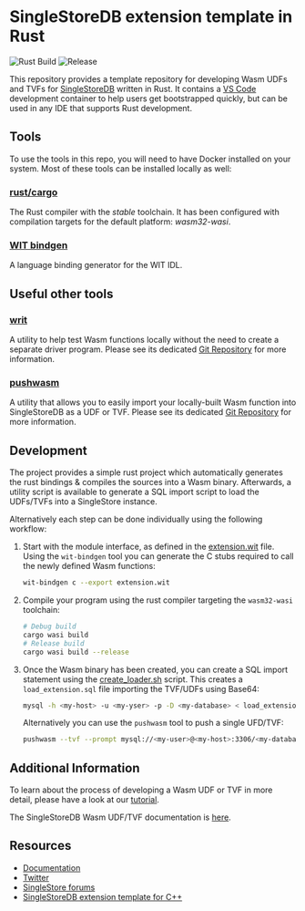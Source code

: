 # SingleStoreDB extension template in Rust

![Rust Build](https://github.com/singlestore-labs/singlestoredb-extension-bloom-filters/actions/workflows/rust-docker.yml/badge.svg) ![Release](https://github.com/singlestore-labs/singlestoredb-extension-bloom-filters/actions/workflows/release.yml/badge.svg)

This repository provides a template repository for developing Wasm UDFs and TVFs for [SingleStoreDB](https://www.singlestore.com/) written in Rust. It contains a [VS Code](https://www.singlestore.com/) development container to help users get bootstrapped quickly, but can be used in any IDE that supports Rust development.

## Tools

To use the tools in this repo, you will need to have Docker installed on your system.  Most of these tools can be installed locally as well:

### [rust/cargo](https://www.rust-lang.org)
The Rust compiler with the *stable* toolchain.  It has been configured with compilation targets for the default platform: *wasm32-wasi*.

### [WIT bindgen](https://github.com/WebAssembly/wasi-sdk)
A language binding generator for the WIT IDL.

## Useful other tools

### [writ](https://github.com/singlestore-labs/writ)
A utility to help test Wasm functions locally without the need to create a separate driver program.  Please see its dedicated [Git Repository](https://github.com/singlestore-labs/writ) for more information.

### [pushwasm](https://github.com/singlestore-labs/pushwasm)
A utility that allows you to easily import your locally-built Wasm function into SingleStoreDB as a UDF or TVF.  Please see its dedicated [Git Repository](https://github.com/singlestore-labs/pushwasm) for more information.

## Development

The project provides a simple rust project which automatically generates the rust bindings & compiles the sources into a Wasm binary. Afterwards, a utility script is available to generate a SQL import script to load the UDFs/TVFs into a SingleStore instance.

Alternatively each step can be done individually using the following workflow:

1. Start with the module interface, as defined in the [extension.wit](https://github.com/singlestore-labs/singlestoredb-extension-rust-template/blob/main/extension.wit) file. Using the `wit-bindgen` tool you can generate the C stubs required to call the newly defined Wasm functions: 
    ```sh
    wit-bindgen c --export extension.wit
    ```

1. Compile your program using the rust compiler targeting the `wasm32-wasi` toolchain:
    ```sh
    # Debug build
    cargo wasi build
    # Release build
    cargo wasi build --release
    ```

1. Once the Wasm binary has been created, you can create a SQL import statement using the [create_loader.sh](https://github.com/singlestore-labs/singlestoredb-extension-rust-template/blob/main/create_loader.sh) script. This creates a `load_extension.sql` file importing the TVF/UDFs using Base64:
    ```sh
    mysql -h <my-host> -u <my-yser> -p -D <my-database> < load_extension.sql
    ```
    Alternatively you can use the `pushwasm` tool to push a single UFD/TVF:
    ```sh
    pushwasm --tvf --prompt mysql://<my-user>@<my-host>:3306/<my-database> --wit extension.wit extension.wasm greet
    ```

## Additional Information

To learn about the process of developing a Wasm UDF or TVF in more detail, please have a look at our [tutorial](https://singlestore-labs.github.io/singlestore-wasm-toolkit/html/Tutorial-Overview.html).

The SingleStoreDB Wasm UDF/TVF documentation is [here](https://docs.singlestore.com/managed-service/en/reference/code-engine---powered-by-wasm.html).

## Resources

* [Documentation](https://docs.singlestore.com)
* [Twitter](https://twitter.com/SingleStoreDevs)
* [SingleStore forums](https://www.singlestore.com/forum)
* [SingleStoreDB extension template for C++](https://github.com/singlestore-labs/singlestoredb-extension-cpp-template)

